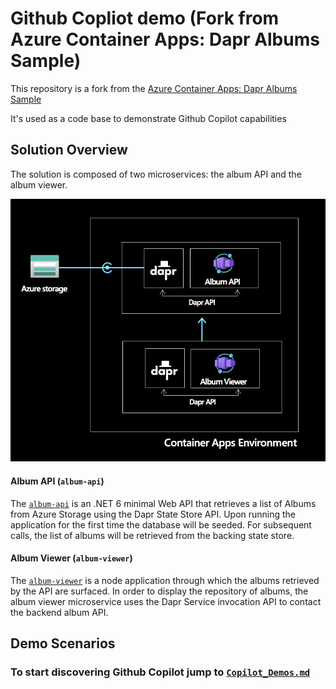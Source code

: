 # Github Copliot demo (Fork from Azure Container Apps: Dapr Albums Sample)

This repository is a fork from the [Azure Container Apps: Dapr Albums Sample](https://github.com/Azure-Samples/containerapps-dapralbums)

It's used as a code base to demonstrate Github Copilot capabilities

## Solution Overview

The solution is composed of two microservices: the album API and the album viewer.

![architecture](./assets/architecture.png)

#### Album API (`album-api`)

The [`album-api`](./album-api) is an .NET 6 minimal Web API that retrieves a list of Albums from Azure Storage using the Dapr State Store API. Upon running the application for the first time the database will be seeded. For subsequent calls, the list of albums will be retrieved from the backing state store.

#### Album Viewer (`album-viewer`)

The [`album-viewer`](./album-viewer) is a node application through which the albums retrieved by the API are surfaced. In order to display the repository of albums, the album viewer microservice uses the Dapr Service invocation API to contact the backend album API.

## Demo Scenarios

### To start discovering Github Copilot jump to [`Copilot_Demos.md`](./COPILOT_DEMOS.md)

